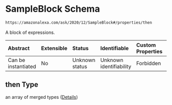 # SampleBlock Schema

```txt
https://amazonalexa.com/ask/2020/12/SampleBlock#/properties/then
```

A block of expressions.

| Abstract            | Extensible | Status         | Identifiable            | Custom Properties | Additional Properties | Access Restrictions | Defined In                                                              |
| :------------------ | :--------- | :------------- | :---------------------- | :---------------- | :-------------------- | :------------------ | :---------------------------------------------------------------------- |
| Can be instantiated | No         | Unknown status | Unknown identifiability | Forbidden         | Allowed               | none                | [Condition.json\*](../../schemas/Condition.json "open original schema") |

## then Type

an array of merged types ([Details](sampleblock-items.md))
